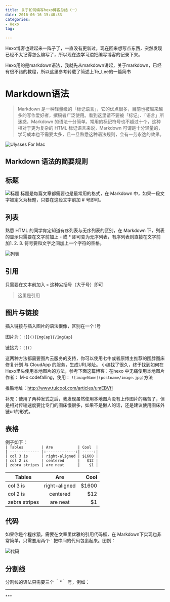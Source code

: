 ```yaml
---
title: 关于如何编写hexo博客总结（一）
date: 2016-06-16 15:40:33
categories:
- Hexo
tag:

---
```


Hexo博客也建起来一阵子了，一直没有更新过，现在回来想写点东西，突然发现已经不太记得怎么编写了，所以现在边学习边把编写博客的记录下来。

Hexo用的是markdown语法，我就先从markdown讲起，关于markdown，已经有很不错的教程，所以这里参考转载了简述上Te\_Lee的一篇简书

# Markdown语法

> Markdown 是一种轻量级的「标记语言」，它的优点很多，目前也被越来越多的写作爱好者，撰稿者广泛使用。看到这里请不要被「标记」、「语言」所迷惑，Markdown 的语法十分简单。常用的标记符号也不超过十个，这种相对于更为复杂的 HTML 标记语言来说，Markdown 可谓是十分轻量的，学习成本也不需要太多，且一旦熟悉这种语法规则，会有一劳永逸的效果。

![Ulysses For Mac][image-1]
## Markdown 语法的简要规则
## 标题
![标题][image-2]
标题是每篇文章都需要也是最常用的格式，在 Markdown 中，如果一段文字被定义为标题，只要在这段文字前加 # 号即可。

## 列表

熟悉 HTML 的同学肯定知道有序列表与无序列表的区别，在 Markdown 下，列表的显示只需要在文字前加上 - 或 \* 即可变为无序列表，有序列表则直接在文字前加1. 2. 3. 符号要和文字之间加上一个字符的空格。

![列表][image-3]

## 引用
只需要在文本前加入 `>` 这种尖括号（大于号）即可

> 这里是引用

## 图片与链接

插入链接与插入图片的语法很像，区别在一个 !号

图片为：`![](){ImgCap}{/ImgCap}`

链接为：`[]()`

这两种方法都需要图片云服务的支持，你可以使用七牛或者原博主推荐的围脖图床修复计划 与 CloudApp 的服务，生成URL地址。
小编找了很久，终于找到如何在Hexo里头使用本地图片的方法，参考下面这篇博客：在hexo 中无痛使用本地图片 作者： M-x codefalling，使用：
`![imageName](postname/image.jpg)`方法

推酷地址：http://www.tuicool.com/articles/umEBVfI

补充：使用了两种发式之后，我发现虽然使用本地图片没有上传图片的痛苦了，但是相对传输速度要比专门的图床慢很多，如果不是懒人的话，还是建议使用图床外链url的形式。

## 表格
例子如下：  
`| Tables        | Are           | Cool  |`  
`| ------------- |:-------------:| -----:|`  
`| col 3 is      | right-aligned | $1600 |`  
`| col 2 is      | centered      |   $12 |`  
`| zebra stripes | are neat      |    $1 |`  

| Tables        | Are           | Cool  |
| ------------- |:-------------:| -----:|
| col 3 is      | right-aligned | $1600 |
| col 2 is      | centered      |   $12 |
| zebra stripes | are neat      |    $1 |

## 代码

如果你是个程序猿，需要在文章里优雅的引用代码框，在 Markdown下实现也非常简单，只需要用两个 \` 把中间的代码包裹起来。图例：

![代码][image-4]

## 分割线
分割线的语法只需要三个 ｀\*｀ 号，例如：

---- 

`***`

[image-1]:	http://7xt6mv.com1.z0.glb.clouddn.com/image/posts/HexoSummarymarkdown_1_1.jpg
[image-2]:	http://7xt6mv.com1.z0.glb.clouddn.com/image/posts/HexoSummarymarkdown_1_2.jpg
[image-3]:	http://7xt6mv.com1.z0.glb.clouddn.com/image/posts/HexoSummarymarkdown_1_3.jpg
[image-4]:	http://7xt6mv.com1.z0.glb.clouddn.com/image/posts/HexoSummarymarkdown_1_4.jpg